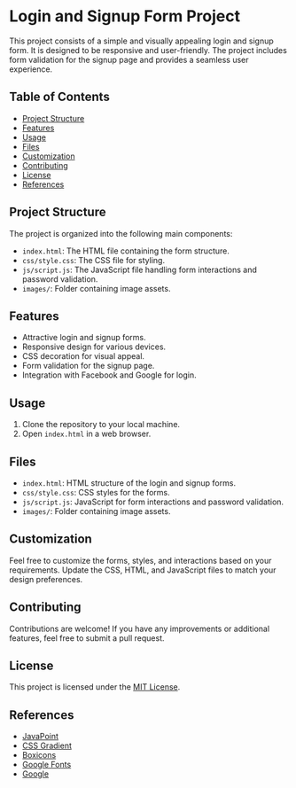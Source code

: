 # Login and Signup Form Project

This project consists of a simple and visually appealing login and signup form. It is designed to be responsive and user-friendly. The project includes form validation for the signup page and provides a seamless user experience.

## Table of Contents
- [Project Structure](#project-structure)
- [Features](#features)
- [Usage](#usage)
- [Files](#files)
- [Customization](#customization)
- [Contributing](#contributing)
- [License](#license)
- [References](#references)

## Project Structure
The project is organized into the following main components:
- `index.html`: The HTML file containing the form structure.
- `css/style.css`: The CSS file for styling.
- `js/script.js`: The JavaScript file handling form interactions and password validation.
- `images/`: Folder containing image assets.

## Features
- Attractive login and signup forms.
- Responsive design for various devices.
- CSS decoration for visual appeal.
- Form validation for the signup page.
- Integration with Facebook and Google for login.

## Usage
1. Clone the repository to your local machine.
2. Open `index.html` in a web browser.

## Files
- `index.html`: HTML structure of the login and signup forms.
- `css/style.css`: CSS styles for the forms.
- `js/script.js`: JavaScript for form interactions and password validation.
- `images/`: Folder containing image assets.

## Customization
Feel free to customize the forms, styles, and interactions based on your requirements. Update the CSS, HTML, and JavaScript files to match your design preferences.

## Contributing
Contributions are welcome! If you have any improvements or additional features, feel free to submit a pull request.

## License
This project is licensed under the [MIT License](LICENSE).

## References
- [JavaPoint](https://www.javatpoint.com/)
- [CSS Gradient](https://cssgradient.io/)
- [Boxicons](https://boxicons.com/)
- [Google Fonts](https://fonts.google.com/)
- [Google](https://www.google.com/)
